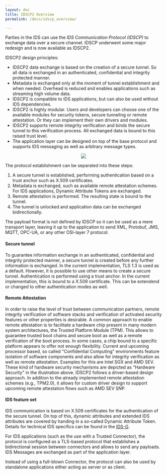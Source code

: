 ```yaml
---
layout: doc
title: IDSCP2 Overview
permalink: /docs/idscp_overview/

---
```



Parties in the IDS can use the _IDS Communication Protocol (IDSCP)_ to exchange data over a secure channel. IDSCP underwent
some major redesign and is now available as IDSCP2.

IDSCP2 design principles:
* IDSCP2 data exchange is based on the creation of a secure tunnel. So all data is exchanged in an authenticated, confidential and integrity protected manner.
* Metadata is exchanged only at the moment of tunnel establishment and when needed. Overhead is reduced and enables applications such as streaming high volume data.
* IDSCP2 is compatible to IDS applications, but can also be used without IDS dependencies.
* IDSCP2 is highly modular. Users and developers can choose one of the available modules for security tokens, secure tunneling or remote attestation. Or they can implement their own drivers and modules.
* IDSCP2 supports remote integrity verification and binds the secure tunnel to this verification process. All exchanged data is bound to this raised trust level.
* The application layer can be designed on top of the base protocol and supports IDS messaging as well as arbitrary message types.


<div style="text-align:center">
	<img src="../../assets/img/idscp2_overview.png"/>
</div>

The protocol establishment can be separated into these steps:

1. A secure tunnel is established, performing authentication based on a trust anchor such as X.509 certificates.
2. Metadata is exchanged, such as available remote attestation schemes. For IDS applications, Dynamic Attribute Tokens are exchanged.
3. Remote attestation is performed. The resulting state is bound to the tunnel.
4. The tunnel is unlocked and application data can be exchanged bidirectionally.

The payload format is not defined by IDSCP so it can be used as a mere transport layer, leaving it up to the application to send XML, Protobuf, JMS, MQTT, OPC-UA, or any other OSI-layer 7 protocol.

#### Secure tunnel
To guarantee information exchange in an authenticated, confidential and integrity protected manner, a secure tunnel is created before any further information is exchanged. In the current implementation, TLS 1.3 is used as a default. However, it is possible to use other means to create a secure tunnel. Authentication is performed using a trust anchor. In the current implementation, this is bound to a X.509 certificate. This can be extendend or changed to other authentication modes as well. 

#### Remote Attestation
In order to raise the level of trust between communication partners, remote integrity verification of software stacks and verification of activated security features or other properties is desirable. A common approach to enable remote attestation is to facilitate a hardware chip present in many modern system architectures, the Trusted Platform Module (TPM). This allows to guarantee trusted boot chains and secure boot as well as a remote verification of the boot process. In some cases, a chip bound to a specific platform appears to offer not enough flexibility. Current and upcoming processor based, so called "Confidential Computing" environments feature isolation of software components and also allow for integrity verification as well as remote attestation. Examples for this are Intel SGX and AMD SEV. These kind of hardware security mechanisms are depicted as "Hardware Security" in the illustration above.
IDSCP2 follows a driver-based design approach. In addition to the already implemented remote attestation schemes (e.g., TPM2.0), it allows for custom driver design to support upcoming remote attestation flows such as AMD SEV SNP.

#### IDS feature set
IDS communication is based on X.509 certificates for the authentication of the secure tunnel. On top of this, dynamic attributes and extended IDS attributes are covered by handing in a so-called Dynamic Attribute Token. Details for technical IDS specifics can be found in the [IDS-G](https://github.com/International-Data-Spaces-Association/IDS-G/tree/main/Components/IdentityProvider/DAPS).

For IDS applications (such as the use with a Trusted Connector), the protocol is configured as a TLS-based protocol that establishes a bidirectional session between connectors and allows to send any payloads. IDS Messages are exchanged as part of the application layer. 

Instead of using a full-blown Connector, the protocol can also be used by standalone applications either acting as server or as client.
